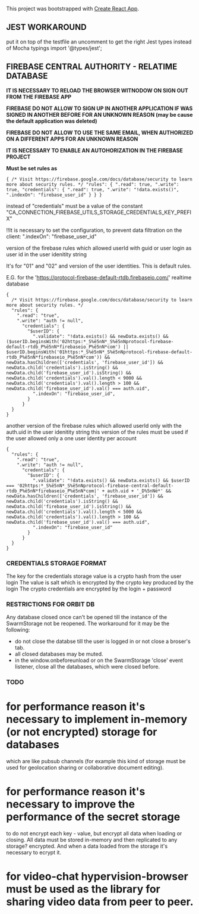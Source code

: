 This project was bootstrapped with [Create React App](https://github.com/facebook/create-react-app).

## JEST WORKAROUND

put it on top of the testfile an uncomment to get the right Jest types instead of Mocha typings
import '@types/jest';

## FIREBASE CENTRAL AUTHORITY - RELATIME DATABASE

**IT IS NECESSARY TO RELOAD THE BROWSER WITNODOW ON SIGN OUT FROM THE FIREBASE APP**

**FIREBASE DO NOT ALLOW TO SIGN UP IN ANOTHER APPLICATION IF WAS SIGNED IN ANOTHER BEFORE FOR AN UNKNOWN REASON (may be cause the default application was deleted)**

**FIREBASE DO NOT ALLOW TO USE THE SAME EMAIL, WHEN AUTHORIZED ON A DIFFERENT APPS FOR AN UNKNOWN REASON**

**IT IS NECESSARY TO ENABLE AN AUTOHORIZATION IN THE FIREBASE PROJECT**

**Must be set rules as**

`{ /* Visit https://firebase.google.com/docs/database/security to learn more about security rules. */ "rules": { ".read": true, ".write": true, "credentials": { ".read": true, ".write": "!data.exists()", ".indexOn": "firebase_user_id" } } }`

instead of "credentials" must be a value of the constant "CA_CONNECTION_FIREBASE_UTILS_STORAGE_CREDENTIALS_KEY_PREFIX"

!!It is necessary to set the configuration, to prevent data filtration
on the client:
".indexOn": "firebase_user_id"

version of the firebase rules which allowed userId with guid or user login as user id in the user idenitity string

It's for "01" and "02" and version of the user identities.
This is default rules.

E.G. for the 'https://protocol-firebase-default-rtdb.firebaseio.com/' realtime database

```
{
  /* Visit https://firebase.google.com/docs/database/security to learn more about security rules. */
  "rules": {
    ".read": "true",
    ".write": "auth != null",
      "credentials": {
        "$userID": {
          ".validate": "!data.exists() && newData.exists() && ($userID.beginsWith('02https:*_S%ë5nN*_S%ë5nNprotocol-firebase-default-rtdb_P%ë5nN*firebaseio_P%ë5nN*com') || $userID.beginsWith('01https:*_S%ë5nN*_S%ë5nNprotocol-firebase-default-rtdb_P%ë5nN*firebaseio_P%ë5nN*com')) && newData.hasChildren(['credentials', 'firebase_user_id']) && newData.child('credentials').isString() && newData.child('firebase_user_id').isString() && newData.child('credentials').val().length < 9000 && newData.child('credentials').val().length > 100 && newData.child('firebase_user_id').val() === auth.uid",
          ".indexOn": "firebase_user_id",
        }
      }
  }
}
```

another version of the firebase rules which allowed userId only with the auth.uid in the user idenitity string
this version of the rules must be used if the user allowed only a one user identity per account

```
{
  "rules": {
    ".read": "true",
    ".write": "auth != null",
      "credentials": {
        "$userID": {
          ".validate": "!data.exists() && newData.exists() && $userID === '02https:*_S%ë5nN*_S%ë5nNprotocol-firebase-central-default-rtdb_P%ë5nN*firebaseio_P%ë5nN*com|' + auth.uid + '_D%5nNë*' && newData.hasChildren(['credentials', 'firebase_user_id']) && newData.child('credentials').isString() && newData.child('firebase_user_id').isString() && newData.child('credentials').val().length < 5000 && newData.child('credentials').val().length > 100 && newData.child('firebase_user_id').val() === auth.uid",
          ".indexOn": "firebase_user_id"
        }
      }
  }
}
```

### CREDENTIALS STORAGE FORMAT

The key for the credentials storage value is a crypto hash from the user login
The value is salt which is encrypted by the crypto key produced by the login
The crypto credentials are encrypted by the login + password

### RESTRICTIONS FOR ORBIT DB

Any database closed once can't be opened till the instance of the SwarmStorage not be reopened. The workaround for it may be
the following:

- do not close the databse till the user is logged in or not close a broser's tab.
- all closed databases may be muted.
- in the window.onbeforeunload or on the SwarmStorage 'close' event listener, close all the databases,
  which were closed before.

### TODO

# for performance reason it's necessary to implement in-memory (or not encrypted) storage for databases

which are like pubsub channels (for example this kind of storage must be used for geolocation sharing
or collaborative document editing).

# for performance reason it's necessary to improve the performance of the secret storage

to do not encrypt each key - value, but encrypt all data when loading or closing. All
data must be stored in-memory and then replicated to any storage? encrypted. And when a data loaded
from the storage it's necessary to ecrypt it.

# for video-chat hypervision-browser must be used as the library for sharing video data from peer to peer.
